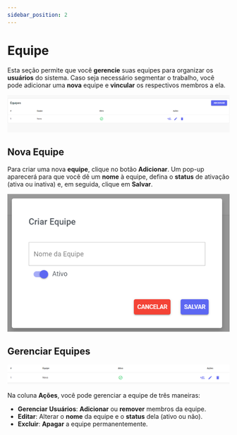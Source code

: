 ```yaml
---
sidebar_position: 2
---
```


# Equipe

Esta seção permite que você **gerencie** suas equipes para organizar os **usuários** do sistema. Caso seja necessário segmentar o trabalho, você pode adicionar uma **nova** equipe e **vincular** os respectivos membros a ela.

![alt text](assets/image1-2.png)

## Nova Equipe

Para criar uma nova **equipe**, clique no botão **Adicionar**. Um pop-up aparecerá para que você dê um **nome** à equipe, defina o **status** de ativação (ativa ou inativa) e, em seguida, clique em **Salvar**.

![alt text](assets/image1.png)

## Gerenciar Equipes

![painel](assets/image1-1.png)

Na coluna **Ações**, você pode gerenciar a equipe de três maneiras:

- **Gerenciar** **Usuários**: **Adicionar** ou **remover** membros da equipe.
- **Editar**: Alterar o **nome** da equipe e o **status** dela (ativo ou não).
- **Excluir**: **Apagar** a equipe permanentemente.